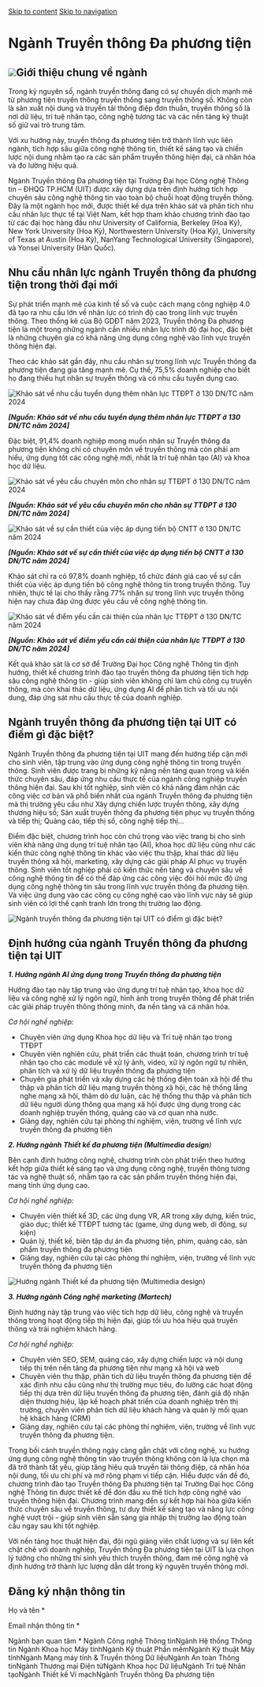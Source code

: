 [Skip to content](https://tuyensinh.uit.edu.vn/nganh-dao-tao/nganh-truyen-thong-da-phuong-tien#main)
 [Skip to navigation](https://tuyensinh.uit.edu.vn/nganh-dao-tao/nganh-truyen-thong-da-phuong-tien#main-nav)

Ngành Truyền thông Đa phương tiện
=================================

![](https://tuyensinh.uit.edu.vn/sites/default/files/uploads/images/202507/uit-banner-ttdpt.jpg)**Giới thiệu chung về ngành**
-----------------------------------------------------------------------------------------------------------------------------

Trong kỷ nguyên số, ngành truyền thông đang có sự chuyển dịch mạnh mẽ từ phương tiện truyền thông truyền thống sang truyền thông số. Không còn là sản xuất nội dung và truyền tải thông điệp đơn thuần, truyền thông số là nơi dữ liệu, trí tuệ nhân tạo, công nghệ tương tác và các nền tảng kỹ thuật số giữ vai trò trung tâm. 

Với xu hướng này, truyền thông đa phương tiện trở thành lĩnh vực liên ngành, tích hợp sâu giữa công nghệ thông tin, thiết kế sáng tạo và chiến lược nội dung nhằm tạo ra các sản phẩm truyền thông hiện đại, cá nhân hóa và đo lường hiệu quả. 

Ngành Truyền thông Đa phương tiện tại Trường Đại học Công nghệ Thông tin – ĐHQG TP.HCM (UIT) được xây dựng dựa trên định hướng tích hợp chuyên sâu công nghệ thông tin vào toàn bộ chuỗi hoạt động truyền thông. Đây là một ngành học mới, được thiết kế dựa trên khảo sát và phân tích nhu cầu nhân lực thực tế tại Việt Nam, kết hợp tham khảo chương trình đào tạo từ các đại học hàng đầu như University of California, Berkeley (Hoa Kỳ), New York University (Hoa Kỳ), Northwestern University (Hoa Kỳ), University of Texas at Austin (Hoa Kỳ), NanYang Technological University (Singapore), và Yonsei University (Hàn Quốc).

**Nhu cầu nhân lực ngành Truyền thông đa phương tiện trong thời đại mới**
-------------------------------------------------------------------------

Sự phát triển mạnh mẽ của kinh tế số và cuộc cách mạng công nghiệp 4.0 đã tạo ra nhu cầu lớn về nhân lực có trình độ cao trong lĩnh vực truyền thông. Theo thống kê của Bộ GDĐT năm 2023, Truyền thông Đa phương tiện là một trong những ngành cần nhiều nhân lực trình độ đại học, đặc biệt là những chuyên gia có khả năng ứng dụng công nghệ vào lĩnh vực truyền thông hiện đại.

Theo các khảo sát gần đây, nhu cầu nhân sự trong lĩnh vực Truyền thông đa phương tiện đang gia tăng mạnh mẽ. Cụ thể, 75,5% doanh nghiệp cho biết họ đang thiếu hụt nhân sự truyền thông và có nhu cầu tuyển dụng cao.

![Khảo sát về nhu cầu tuyển dụng thêm nhân lực TTĐPT ở 130 DN/TC năm 2024](https://tuyensinh.uit.edu.vn/sites/default/files/uploads/images/202502/image001.png)

**_\[Nguồn: Khảo sát về nhu cầu tuyển dụng thêm nhân lực TTĐPT ở 130 DN/TC năm 2024\]_**

Đặc biệt, 91,4% doanh nghiệp mong muốn nhân sự Truyền thông đa phương tiện không chỉ có chuyên môn về truyền thông mà còn phải am hiểu, ứng dụng tốt các công nghệ mới, nhất là trí tuệ nhân tạo (AI) và khoa học dữ liệu.

![Khảo sát về yêu cầu chuyên môn cho nhân sự TTĐPT ở 130 DN/TC năm 2024](https://tuyensinh.uit.edu.vn/sites/default/files/uploads/images/202502/image003.png)

**_\[Nguồn: Khảo sát về yêu cầu chuyên môn cho nhân sự TTĐPT ở 130 DN/TC năm 2024\]_**

![Khảo sát về sự cần thiết của việc áp dụng tiến bộ CNTT ở 130 DN/TC năm 2024](https://tuyensinh.uit.edu.vn/sites/default/files/uploads/images/202502/image005.png)

**_\[Nguồn: Khảo sát về sự cần thiết của việc áp dụng tiến bộ CNTT ở 130 DN/TC năm 2024\]_**

Khảo sát chỉ ra có 97,8% doanh nghiệp, tổ chức đánh giá cao về sự cần thiết của việc áp dụng tiến bộ công nghệ thông tin trong truyền thông. Tuy nhiên, thực tế lại cho thấy rằng 77% nhân sự trong lĩnh vực truyền thông hiện nay chưa đáp ứng được yêu cầu về công nghệ thông tin.

![Khảo sát về điểm yếu cần cải thiện của nhân lực TTĐPT ở 130 DN/TC năm 2024](https://tuyensinh.uit.edu.vn/sites/default/files/uploads/images/202502/image007.png)

**_\[Nguồn: Khảo sát về điểm yếu cần cải thiện của nhân lực TTĐPT ở 130 DN/TC năm 2024\]_**  

Kết quả khảo sát là cơ sở để Trường Đại học Công nghệ Thông tin định hướng, thiết kế chương trình đào tạo truyền thông đa phương tiện tích hợp sâu công nghệ thông tin - giúp sinh viên không chỉ làm chủ công cụ truyền thông, mà còn khai thác dữ liệu, ứng dụng AI để phân tích và tối ưu nội dung, đáp ứng sát nhu cầu thực tế của doanh nghiệp.

**Ngành truyền thông đa phương tiện tại UIT có điểm gì đặc biệt?**
------------------------------------------------------------------

Ngành Truyền thông đa phương tiện tại UIT mang đến hướng tiếp cận mới cho sinh viên, tập trung vào ứng dụng công nghệ thông tin trong truyền thông. Sinh viên được trang bị những kỹ năng nền tảng quan trọng và kiến thức chuyên sâu, đáp ứng nhu cầu thực tế của ngành công nghiệp truyền thông hiện đại. Sau khi tốt nghiệp, sinh viên có khả năng đảm nhận các công việc cơ bản và phổ biến nhất của ngành Truyền thông đa phương tiện mà thị trường yêu cầu như Xây dựng chiến lược truyền thông, xây dựng thương hiệu số; Sản xuất truyền thông đa phương tiện phục vụ truyền thống và tiếp thị; Quảng cáo, tiếp thị số, công nghệ tiếp thị…

Điểm đặc biệt, chương trình học còn chú trọng vào việc trang bị cho sinh viên khả năng ứng dụng trí tuệ nhân tạo (AI), khoa học dữ liệu cũng như các kiến thức công nghệ thông tin khác vào việc thu thập, khai thác dữ liệu truyền thông xã hội, marketing, xây dựng các giải pháp AI phục vụ truyền thông. Sinh viên tốt nghiệp phải có kiến thức nền tảng và chuyên sâu về công nghệ thông tin để có thể đáp ứng các công việc đòi hỏi mức độ ứng dụng công nghệ thông tin sâu trong lĩnh vực truyền thông đa phương tiện. Và việc ứng dụng vào các công cụ công nghệ cao vào lĩnh vực này sẽ giúp sinh viên có lợi thế cạnh tranh lớn trong thị trường lao động.

![Ngành truyền thông đa phương tiện tại UIT có điểm gì đặc biệt?](https://tuyensinh.uit.edu.vn/sites/default/files/uploads/images/202502/image010.jpg)

**Định hướng của ngành Truyền thông đa phương tiện tại UIT**
------------------------------------------------------------

**_1\. Hướng ngành AI ứng dụng trong Truyền thông đa phương tiện_**

Hướng đào tạo này tập trung vào ứng dụng trí tuệ nhân tạo, khoa học dữ liệu và công nghệ xử lý ngôn ngữ, hình ảnh trong truyền thông để phát triển các giải pháp truyền thông thông minh, đa nền tảng và cá nhân hóa.

_Cơ hội nghề nghiệp:_

*   Chuyên viên ứng dụng Khoa học dữ liệu và Trí tuệ nhân tạo trong TTĐPT
*   Chuyên viên nghiên cứu, phát triển các thuật toán, chương trình trí tuệ nhân tạo cho các module về xử lý ảnh, video, xử lý ngôn ngữ tự nhiên, phân tích và xử lý dữ liệu truyền thông đa phương tiện
*   Chuyên gia phát triển và xây dựng các hệ thống điện toán xã hội để thu thập và phân tích dữ liệu mạng truyền thông xã hội, các hệ thống lắng nghe mạng xã hội, thăm dò dư luận, các hệ thống thu thập và phân tích dữ liệu người dùng thông qua mạng xã hội được ứng dụng trong các doanh nghiệp truyền thông, quảng cáo và cơ quan nhà nước.
*   Giảng dạy, nghiên cứu tại phòng thí nghiệm, viện, trường về lĩnh vực truyền thông đa phương tiện

**_2\. Hướng ngành Thiết kế đa phương tiện (Multimedia design_**_)_

Bên cạnh định hướng công nghệ, chương trình còn phát triển theo hướng kết hợp giữa thiết kế sáng tạo và ứng dụng công nghệ, truyền thông tương tác và nghệ thuật số, nhằm tạo ra các sản phẩm truyền thông hiện đại, mang tính ứng dụng cao. 

_Cơ hội nghề nghiệp:_

*   Chuyên viên thiết kế 3D, các ứng dụng VR, AR trong xây dựng, kiến trúc, giáo dục; thiết kế TTĐPT tương tác (game, ứng dụng web, di động, sự kiện)
*   Quản lý, thiết kế, biên tập dự án đa phương tiện, phim, quảng cáo, sản phẩm truyền thông đa phương tiện
*   Giảng dạy, nghiên cứu tại các phòng thí nghiệm, viện, trường về lĩnh vực truyền thông đa phương tiện

![Hướng ngành Thiết kế đa phương tiện (Multimedia design)](https://tuyensinh.uit.edu.vn/sites/default/files/uploads/images/202502/image012.jpg)

**_3\. Hướng ngành Công nghệ marketing (Martech)_**

Định hướng này tập trung vào việc tích hợp dữ liệu, công nghệ và truyền thông trong hoạt động tiếp thị hiện đại, giúp tối ưu hóa hiệu quả truyền thông và trải nghiệm khách hàng.

_Cơ hội nghề nghiệp:_

*   Chuyên viên SEO, SEM, quảng cáo, xây dựng chiến lược và nội dung tiếp thị trên nền tảng đa phương tiện như mạng xã hội và web
*   Chuyên viên thu thập, phân tích dữ liệu truyền thông đa phương tiện để xác định nhu cầu cũng như thị trường mục tiêu, đo lường các hoạt động tiếp thị dựa trên dữ liệu truyền thông đa phương tiện, đánh giá độ nhận diện thương hiệu, lập kế hoạch phát triển của doanh nghiệp trên thị trường, chuyên viên phân tích dữ liệu khách hàng và quản lý mối quan hệ khách hàng (CRM)
*   Giảng dạy, nghiên cứu tại các phòng thí nghiệm, viện, trường về lĩnh vực truyền thông đa phương tiện.

Trong bối cảnh truyền thông ngày càng gắn chặt với công nghệ, xu hướng ứng dụng công nghệ thông tin vào truyền thông không còn là lựa chọn mà đã trở thành tất yếu, giúp tăng hiệu quả truyền tải thông điệp, cá nhân hóa nội dung, tối ưu chi phí và mở rộng phạm vi tiếp cận. Hiểu được vấn đề đó, chương trình đào tạo Truyền thông Đa phương tiện tại Trường Đại học Công nghệ Thông tin được thiết kế để đón đầu xu thế tích hợp công nghệ vào truyền thông hiện đại. Chương trình mang đến sự kết hợp hài hòa giữa kiến thức chuyên sâu về truyền thông, tư duy thiết kế sáng tạo và năng lực công nghệ vượt trội - giúp sinh viên sẵn sàng gia nhập thị trường lao động toàn cầu ngay sau khi tốt nghiệp.

Với nền tảng học thuật hiện đại, đội ngũ giảng viên chất lượng và sự liên kết chặt chẽ với doanh nghiệp, Truyền thông Đa phương tiện tại UIT là lựa chọn lý tưởng cho những thí sinh yêu thích truyền thông, đam mê công nghệ và định hướng trở thành lực lượng dẫn dắt trong kỷ nguyên truyền thông mới. 

Đăng ký nhận thông tin
----------------------

Họ và tên \* 

Email nhận thông tin \* 

Ngành bạn quan tâm \* Ngành Công nghệ Thông tinNgành Hệ thống Thông tin Ngành Khoa học Máy tínhNgành Kỹ thuật Phần mềmNgành Kỹ thuật Máy tínhNgành Mạng máy tính & Truyền thông Dữ liệuNgành An toàn Thông tinNgành Thương mại Điện tửNgành Khoa học Dữ liệuNgành Trí tuệ Nhân tạoNgành Thiết kế Vi mạchNgành Truyền thông Đa phương tiện